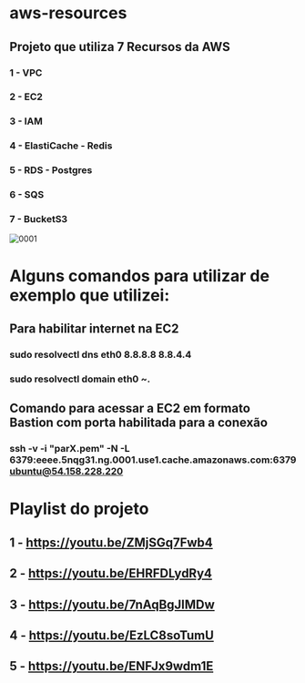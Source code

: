 # aws-resources
## Projeto que utiliza 7 Recursos da AWS
### 1 - VPC
### 2 - EC2
### 3 - IAM
### 4 - ElastiCache - Redis
### 5 - RDS - Postgres
### 6 - SQS
### 7 - BucketS3
![0001](https://github.com/DouglasSilvar/aws-resources/assets/74723511/06a4a7f8-ea45-4f25-9bce-953c30b8cdfe)

# Alguns comandos para utilizar de exemplo que utilizei:

## Para habilitar internet na EC2
### sudo resolvectl dns eth0 8.8.8.8 8.8.4.4
### sudo resolvectl domain eth0 ~.

## Comando para acessar a EC2 em formato Bastion com porta habilitada para a conexão
### ssh -v -i "parX.pem" -N -L 6379:eeee.5nqg31.ng.0001.use1.cache.amazonaws.com:6379 ubuntu@54.158.228.220

# Playlist do projeto
## 1 - https://youtu.be/ZMjSGq7Fwb4
## 2 - https://youtu.be/EHRFDLydRy4
## 3 - https://youtu.be/7nAqBgJIMDw
## 4 - https://youtu.be/EzLC8soTumU
## 5 - https://youtu.be/ENFJx9wdm1E



